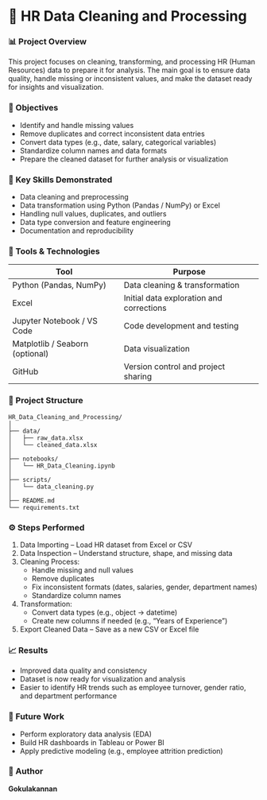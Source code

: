 # 🧹 HR Data Cleaning and Processing

### 📊 Project Overview
This project focuses on cleaning, transforming, and processing HR (Human Resources) data to prepare it for analysis. The main goal is to ensure data quality, handle missing or inconsistent values, and make the dataset ready for insights and visualization.

### 🎯 Objectives
- Identify and handle missing values  
- Remove duplicates and correct inconsistent data entries  
- Convert data types (e.g., date, salary, categorical variables)  
- Standardize column names and data formats  
- Prepare the cleaned dataset for further analysis or visualization

### 🧠 Key Skills Demonstrated
- Data cleaning and preprocessing  
- Data transformation using Python (Pandas / NumPy) or Excel  
- Handling null values, duplicates, and outliers  
- Data type conversion and feature engineering  
- Documentation and reproducibility

### 🧰 Tools & Technologies
| Tool | Purpose |
|------|----------|
| Python (Pandas, NumPy) | Data cleaning & transformation |
| Excel | Initial data exploration and corrections |
| Jupyter Notebook / VS Code | Code development and testing |
| Matplotlib / Seaborn (optional) | Data visualization |
| GitHub | Version control and project sharing |

### 📂 Project Structure
```
HR_Data_Cleaning_and_Processing/
│
├── data/
│   ├── raw_data.xlsx
│   └── cleaned_data.xlsx
│
├── notebooks/
│   └── HR_Data_Cleaning.ipynb
│
├── scripts/
│   └── data_cleaning.py
│
├── README.md
└── requirements.txt
```

### ⚙️ Steps Performed
1. Data Importing – Load HR dataset from Excel or CSV  
2. Data Inspection – Understand structure, shape, and missing data  
3. Cleaning Process:
   - Handle missing and null values  
   - Remove duplicates  
   - Fix inconsistent formats (dates, salaries, gender, department names)  
   - Standardize column names  
4. Transformation:
   - Convert data types (e.g., object → datetime)  
   - Create new columns if needed (e.g., “Years of Experience”)  
5. Export Cleaned Data – Save as a new CSV or Excel file  

### 📈 Results
- Improved data quality and consistency  
- Dataset is now ready for visualization and analysis  
- Easier to identify HR trends such as employee turnover, gender ratio, and department performance  

### 🚀 Future Work
- Perform exploratory data analysis (EDA)  
- Build HR dashboards in Tableau or Power BI  
- Apply predictive modeling (e.g., employee attrition prediction)

### 👤 Author
**Gokulakannan**  

